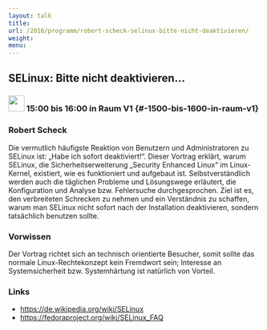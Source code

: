 ```yaml
---
layout: talk
title:
url: /2016/programm/robert-scheck-selinux-bitte-nicht-deaktivieren/
weight:
menu:
---
```

## SELinux: Bitte nicht deaktivieren…

### <img height = "32" src="../../../images/talk.svg"> 15:00 bis 16:00 in Raum V1 {#-1500-bis-1600-in-raum-v1}

### Robert Scheck

Die vermutlich häufigste Reaktion von Benutzern und Administratoren zu SELinux ist: „Habe ich sofort deaktiviert!“. Dieser Vortrag erklärt, warum SELinux, die Sicherheitserweiterung „Security Enhanced Linux“ im Linux-Kernel, existiert, wie es funktioniert und aufgebaut ist. Selbstverständlich werden auch die täglichen Probleme und Lösungswege erläutert, die Konfiguration und Analyse bzw. Fehlersuche durchgesprochen. Ziel ist es, den verbreiteten Schrecken zu nehmen und ein Verständnis zu schaffen, warum man SELinux nicht sofort nach der Installation deaktivieren, sondern tatsächlich benutzen sollte.

### Vorwissen

Der Vortrag richtet sich an technisch orientierte Besucher, somit sollte das normale Linux-Rechtekonzept kein Fremdwort sein; Interesse an Systemsicherheit bzw. Systemhärtung ist natürlich von Vorteil.

### Links

- <a href="https://de.wikipedia.org/wiki/SELinux" target="_blank">https://de.wikipedia.org/wiki/SELinux</a>
- <a href="https://fedoraproject.org/wiki/SELinux_FAQ" target="_blank">https://fedoraproject.org/wiki/SELinux_FAQ</a>
